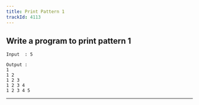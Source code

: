 ```yaml
---
title: Print Pattern 1
trackId: 4113
---
```


## Write a program to print pattern 1

```
Input  : 5

Output :
1
1 2 
1 2 3
1 2 3 4
1 2 3 4 5
```

---
